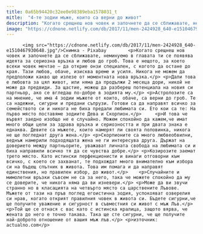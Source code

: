 ```yaml
---
title: 0a65b94420c32ee0e98389eba1578031_t
mitle:  "4-те зодии мъже, които са верни до живот"
description: "Когато срещнеш нов човек и започнете да се сближавате, неминуемо в главата ти се появява идеята за сериозна връзка и любов до гроб. Това е нещото, за което всеки човек мечтае – да открие онзи специален, с когото да остане до края. Тази любов, обаче, изисква време и усиля. Никога не можем да предположи какво …"
image: "https://cdnone.netlify.com/db/2017/11/men-2424928_640-e1510467930648.jpg"
---
```


          <img src="https://cdnone.netlify.com/db/2017/11/men-2424928_640-e1510467930648.jpg"/>Снимка - Pixabay        <p>Когато срещнеш нов човек и започнете да се сближавате, неминуемо в главата ти се появява идеята за сериозна връзка и любов до гроб. Това е нещото, за което всеки човек мечтае – да открие онзи специален, с когото да остане до края. Тази любов, обаче, изисква време и усиля. Никога не можем да предположи какво ще излезе от моментната нова връзка.</p> <p>Дали това е любовта за цял живот, или няма да продължи 2 месеца дори, никой не може да предвиди. За щастие, можеш да разбереш потенциала на новия си партньор, ако се вгледаш по-добре в зодията му.</p> <p>Астролозите са на мнение, че има 4 зодии мъжете от които, обаче, са верни до гроб. Те са надежни, сигурни и предани съпрузи. Готови са да направят всичко за семейството си и никога не биха предали любимата си. Ето кои са те: На първо място поставяме зодиите Дева и Скорпион.</p>     <p>И това че вървят заедно изобщо не е случайно. Можем спокойно да кажем,че имат много общи цели за здрава връзка и сериозността и при двата знака е еднаква. Девите са мъжете, които намерят ли своята половинка, никога не ще погледнат друга жена.</p> <p>Скорпионите са много любвеобвилни, веднъж намерили подходящата жена не ги интересува друга. Държат на доверието между партньорите, уважават личната свобода на любимата си и биха направили всичко тя да се чувства добре.</p> <p>Козирозите заемат трето място. Като истински перфекционисти и винаги отговорни към всичко, с което се захванат, те подхождат много внимателно към избора си на бъдещ спътник в живота. Това им помага и да направят единствения, но правилен избор, до живот.</p>    <p>Случайните и мимолетни връзки съвсем не са за него, така че можете спокойно да му се доверите, че никога няма да ви изневери.</p> <p>Може да ви звучи странно но в класацията на четвърто място са царствените Лъвове. Мъжете от тази на пръв поглед егоистична зодия, успокояват озверелия си нрав, когато открият правилния човек в живота си. Бъдете сигурни,че ще получите уважение и сигурност в съвместния си живот с мъж Лъв.</p> <p>Той ще се отнася с вас като с истинска кралица, защото вярва, че жената до него е точно такава. Така ще сте сигурни, че ще получите най-доброто отношение от вашия мъж лъв.</p> <p>източник: actualno.com</p>        